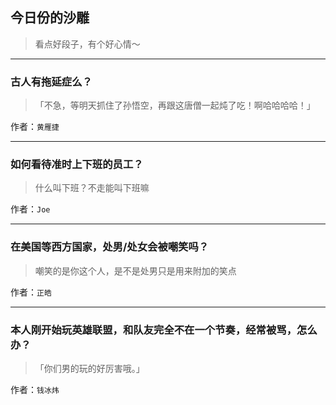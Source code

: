 ## 今日份的沙雕

> 看点好段子，有个好心情～


 
---

### 古人有拖延症么？

> 「不急，等明天抓住了孙悟空，再跟这唐僧一起炖了吃！啊哈哈哈哈！」


作者：`黄雁捷`

---

### 如何看待准时上下班的员工？

> 什么叫下班？不走能叫下班嘛


作者：`Joe`

---

### 在美国等西方国家，处男/处女会被嘲笑吗？

> 嘲笑的是你这个人，是不是处男只是用来附加的笑点


作者：`正皓`

---

### 本人刚开始玩英雄联盟，和队友完全不在一个节奏，经常被骂，怎么办？

> 「你们男的玩的好厉害哦。」


作者：`钱冰炜`